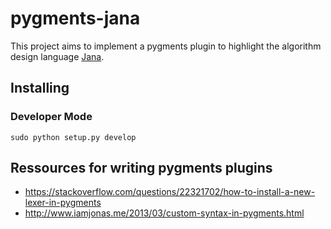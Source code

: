 # pygments-jana

This project aims to implement a pygments plugin to highlight
the algorithm design language [Jana](https://de.wikipedia.org/wiki/Jana_(Informatik)).

## Installing 

### Developer Mode

    sudo python setup.py develop

## Ressources for writing pygments plugins

  * https://stackoverflow.com/questions/22321702/how-to-install-a-new-lexer-in-pygments
  * http://www.iamjonas.me/2013/03/custom-syntax-in-pygments.html
